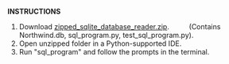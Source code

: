 **INSTRUCTIONS**

1. Download [zipped_sqlite_database_reader.zip](zipped_sqlite_database_reader.zip). &emsp; &emsp; (Contains Northwind.db, sql_program.py, test_sql_program.py).
2. Open unzipped folder in a Python-supported IDE.
3. Run "sql_program" and follow the prompts in the terminal.
